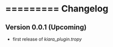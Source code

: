=========
Changelog
=========

## Version 0.0.1 (Upcoming)

- first release of *kiara_plugin.tropy*
